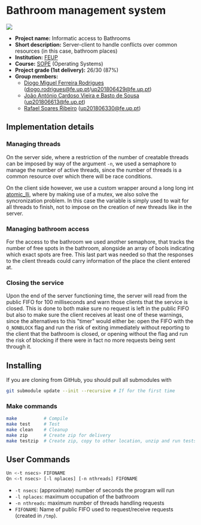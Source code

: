# Bathroom management system

<p align="left">
  <img src="https://github.com/dmfrodrigues/feup-sope-proj2/workflows/test/badge.svg">
</p>

- **Project name:** Informatic access to Bathrooms
- **Short description:** Server-client to handle conflicts over common resources (in this case, bathroom places)
- **Institution:** [FEUP](https://sigarra.up.pt/feup/en/web_page.Inicial)
- **Course:** [SOPE](https://sigarra.up.pt/feup/en/UCURR_GERAL.FICHA_UC_VIEW?pv_ocorrencia_id=436440) (Operating Systems)
- **Project grade (1st delivery):** 26/30 (87%)
- **Group members:**
    - [Diogo Miguel Ferreira Rodrigues](https://github.com/dmfrodrigues) ([diogo.rodrigues@fe.up.pt](mailto:diogo.rodrigues@fe.up.pt)/[up201806429@fe.up.pt](mailto:up201806429@fe.up.pt))
    - [João António Cardoso Vieira e Basto de Sousa](https://github.com/JoaoASousa) ([up201806613@fe.up.pt](up201806613@fe.up.pt))
    - [Rafael Soares Ribeiro](https://github.com/up201806330) ([up201806330@fe.up.pt](mailto:up201806330@fe.up.pt))

## Implementation details

### Managing threads

On the server side, where a restriction of the number of creatable threads can be imposed by way of the argument `-n`, we used a semaphore to manage the number of active threads, since the number of threads is a common resource over which there will be race conditions.

On the client side however, we use a custom wrapper around a long long int [atomic_lli](common/src/common_atomic.c), where by making use of a mutex, we also solve the syncronization problem. In this case the variable is simply used to wait for all threads to finish, not to impose on the creation of new threads like in the server.

### Managing bathroom access

For the access to the bathroom we used another semaphore, that tracks the number of free spots in the bathroom, alongside an array of bools indicating which exact spots are free. This last part was needed so that the responses to the client threads could carry information of the place the client entered at.

### Closing the service

Upon the end of the server functioning time, the server will read from the public FIFO for 100 milliseconds and warn those clients that the service is closed. This is done to both make sure no request is left in the public FIFO but also to make sure the client receives at least one of these warnings, since the alternatives to this "timer" would either be: open the FIFO with the `O_NONBLOCK` flag and run the risk of exiting immediately without reporting to the client that the bathroom is closed, or opening without the flag and run the risk of blocking if there were in fact no more requests being sent through it.


## Installing

If you are cloning from GitHub, you should pull all submodules with

```sh
git submodule update --init --recursive # If for the first time
```

### Make commands

```sh
make          # Compile
make test     # Test
make clean    # Cleanup
make zip      # Create zip for delivery
make testzip  # Create zip, copy to other location, unzip and run tests
```

## User Commands

```sh
Un <-t nsecs> FIFONAME
Qn <-t nsecs> [-l nplaces] [-n nthreads] FIFONAME
```

- `-t nsecs`: (approximate) number of seconds the program will run
- `-l nplaces`: maximum occupation of the bathroom
- `-n nthreads`: maximum number of threads handling requests
- `FIFONAME`: Name of public FIFO used to request/receive requests (created in `/tmp`).
